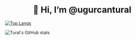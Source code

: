 <h1 align="center">👋 Hi, I’m @ugurcantural</h1>

[![Top Langs](https://github-readme-stats.vercel.app/api/top-langs/?username=ugurcantural&layout=compact)](https://github.com/ugurcantural/github-readme-stats)

![Tural's GitHub stats](https://github-readme-stats.vercel.app/api?username=ugurcantural&show_icons=true&theme=dark)
